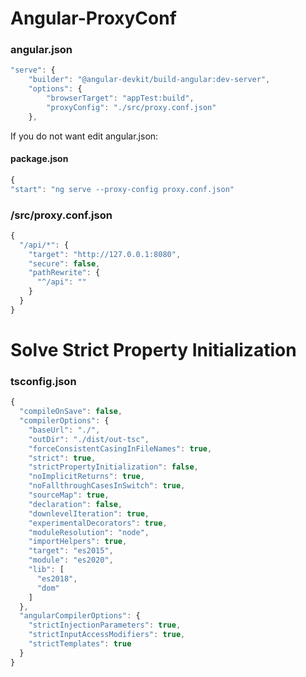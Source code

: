 # Angular-ProxyConf

### angular.json

```javascript
"serve": {
    "builder": "@angular-devkit/build-angular:dev-server",
    "options": {
        "browserTarget": "appTest:build",
        "proxyConfig": "./src/proxy.conf.json"
    },
```
If you do not want edit angular.json: 
#### package.json
```javascript
{
"start": "ng serve --proxy-config proxy.conf.json"
```
### /src/proxy.conf.json

```javascript
{
  "/api/*": {
    "target": "http://127.0.0.1:8080",
    "secure": false,
    "pathRewrite": {
      "^/api": ""
    }
  }
}
```

# Solve Strict Property Initialization 
### tsconfig.json

```javascript
{
  "compileOnSave": false,
  "compilerOptions": {
    "baseUrl": "./",
    "outDir": "./dist/out-tsc",
    "forceConsistentCasingInFileNames": true,
    "strict": true,
    "strictPropertyInitialization": false,
    "noImplicitReturns": true,
    "noFallthroughCasesInSwitch": true,
    "sourceMap": true,
    "declaration": false,
    "downlevelIteration": true,
    "experimentalDecorators": true,
    "moduleResolution": "node",
    "importHelpers": true,
    "target": "es2015",
    "module": "es2020",
    "lib": [
      "es2018",
      "dom"
    ]
  },
  "angularCompilerOptions": {
    "strictInjectionParameters": true,
    "strictInputAccessModifiers": true,
    "strictTemplates": true
  }
}
```
